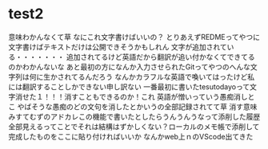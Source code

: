 # test2
意味わかんなくて草
なにこれ文字書けばいいの？
とりあえずREDMEってやつに文字書けばテキストだけは公開できそうかもしれん
文字が追加されている・・・・・・・
追加されてるけど英語だから翻訳が追い付かなくてできてるのかわかんないな
あと最初の方になんか入力させられたGitってやつのへんな文字列は何に生かされてるんだろう
なんかカラフルな英語で喚いてはったけど私には翻訳することしかできない申し訳ない
一番最初に書いたtesutodayoって文字消せた１！！！消すこともできるのか！これ
英語が憎いっていう愚痴消しとこ
やばそうな愚痴のどの文句を消したとかいうの全部記録されてて草
消す意味
みすてむずのアドカレこの機能で書いたとしたらうんうんうなって添削した履歴全部見えるってことでそれは結構はずかしくない？ローカルのメモ帳で添削して完成したものをここに貼り付ければいいか
なんかweb上ｎのVScode出てきた